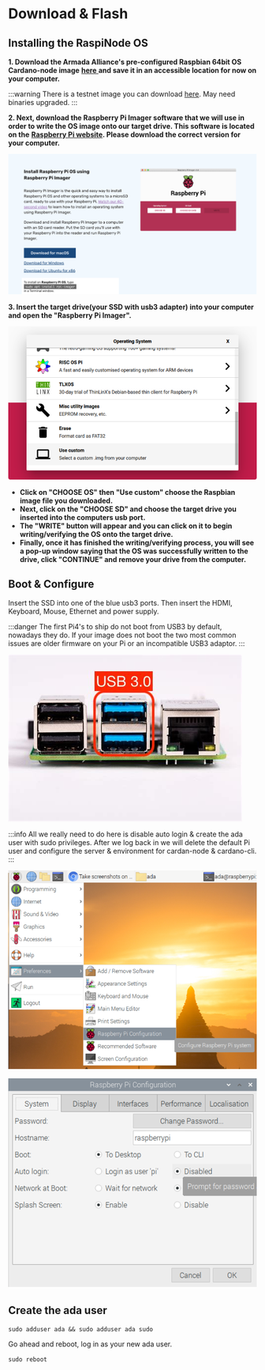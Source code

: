 # Download & Flash

## Installing the RaspiNode OS

**1. Download the Armada Alliance's pre-configured Raspbian 64bit OS Cardano-node image** [**here** ](https://mainnet.adamantium.online/Raspi-Node.img.gz)**and save it in an accessible location for now on your computer.**

:::warning
There is a testnet image you can download [here](https://testnet.adamantium.online/Test-Raspi-node.img.gz). May need binaries upgraded.
:::

**2. Next, download the Raspberry Pi Imager software that we will use in order to write the OS image onto our target drive. This software is located on the** [**Raspberry Pi website**](https://www.raspberrypi.org/software/)**. Please download the correct version for your computer.**

![](/img/raspberry-pi-imager.png)

**3. Insert the target drive(your SSD with usb3 adapter) into your computer and open the "Raspberry Pi Imager".**

![](/img/custom-os.png)

* **Click on "CHOOSE OS"  then "Use custom" choose the Raspbian image file you downloaded.**&#x20;
* **Next, click on the "CHOOSE SD" and choose the target drive you inserted into the computers usb port.**
* **The "WRITE" button will appear and you can click on it to begin writing/verifying the OS onto the target drive.** &#x20;
* **Finally, once it has finished the writing/verifying process, you will see a pop-up window saying that the OS was successfully written to the drive, click "CONTINUE" and remove your drive from the computer.**&#x20;

## Boot & Configure

Insert the SSD into one of the blue usb3 ports. Then insert the HDMI, Keyboard, Mouse, Ethernet and power supply.

:::danger
The first Pi4's to ship do not boot from USB3 by default, nowadays they do. If your image does not boot the two most common issues are older firmware on your Pi or an incompatible USB3 adaptor.
:::

![](</img/pi4-usb.jpeg>)

:::info
All we really need to do here is disable auto login & create the ada user with sudo privileges. After we log back in we will delete the default Pi user and configure the server & environment for cardan-node & cardano-cli.
:::

![](/img/raspberrypi-configuration.png)

![](/img/disable-auto-login.png)

## Create the ada user

```
sudo adduser ada && sudo adduser ada sudo
```

Go ahead and reboot, log in as your new ada user.

```
sudo reboot
```
